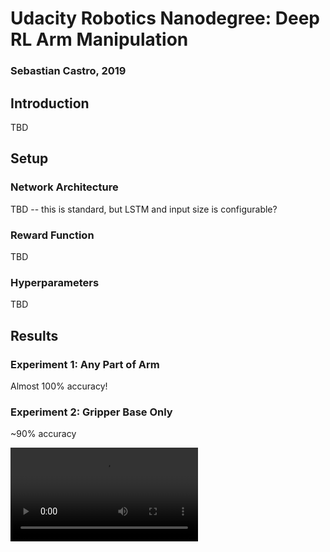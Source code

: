 
# Udacity Robotics Nanodegree: Deep RL Arm Manipulation
### Sebastian Castro, 2019

## Introduction
TBD

## Setup
### Network Architecture
TBD -- this is standard, but LSTM and input size is configurable?

### Reward Function
TBD

### Hyperparameters
TBD

## Results
### Experiment 1: Any Part of Arm
Almost 100% accuracy!

### Experiment 2: Gripper Base Only
~90% accuracy

<video src="https://github.com/sea-bass/RoboND-DeepRL-Project/raw/master/videos/RoboND-DeepRL-GripperBar.mp4">

### Experiment 3: Random Prop Location
TBD

## Future Work / Conclusion
TBD
